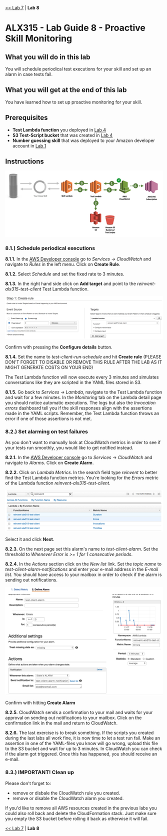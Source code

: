[<< Lab 7](lab07.md) | **Lab 8**

# ALX315 - Lab Guide 8 - Proactive Skill Monitoring

## **What you will do in this lab**
You will schedule periodical test executions for your skill and set up an alarm in case tests fail. 

## **What you will get at the end of this lab**
You have learned how to set up proactive monitoring for your skill. 

## **Prerequisites**
- **Test Lambda function** you deployed in [Lab 4](lab04.md)
- **S3 Test-Script bucket** that was created in [Lab 4](lab04.md)
- **Number guessing skill** that was deployed to your Amazon developer account in [Lab 1](lab01.md)

## **Instructions**

![](img/lab08-screen01.png)

### **8.1.) Schedule periodical executions** 

**8.1.1.** In the [AWS Developer console](https://console.aws.amazon.com/console/home) go to _Services_ -> _CloudWatch_ and navigate to _Rules_ in the left menu. Click on __Create Rule__.

**8.1.2.** Select _Schedule_ and set the fixed rate to 3 minutes.

**8.1.3.** In the right hand side click on __Add target__ and point to the _reinvent-alx315-test-client_ Test Lambda function. 

![](img/lab08-screen02.png)

Confirm with pressing the __Configure details__ button.

**8.1.4.** Set the name to _test-client-run-schedule_ and hit __Create rule__ (PLEASE DON'T FORGET TO DISABLE OR REMOVE
THIS RULE AFTER THE LAB AS IT MIGHT GENERATE COSTS ON YOUR END)

The Test Lambda function will now execute every 3 minutes and simulates conversations like they are scripted in the YAML files stored in S3. 

**8.1.5.** Go back to _Services_ -> _Lambda_, navigate to the Test Lambda function and wait for a few minutes. In the _Monitoring_ tab on the Lambda detail page you should notice automatic executions. The logs but also the _Invocation errors_ dashboard tell you if the skill responses align with the assertions made in the YAML scripts. Remember, the Test Lambda function throws an error if one of those assertions is not met. 

### **8.2.) Set alarming on test failures**

As you don't want to manually look at CloudWatch metrics in order to see if your tests run smoothly, you would like to get notified instead. 

**8.2.1.** In the [AWS Developer console](https://console.aws.amazon.com/console/home) go to _Services_ -> _CloudWatch_ and navigate to _Alarms_. Click on __Create Alarm__.

**8.2.2.** Click on _Lambda Metrics_. In the search field type _reinvent_ to better find the Test Lambda function metrics. You're looking for the _Errors_ metric of the Lambda function _reinvent-alx315-test-client_.

![](img/lab08-screen03.png)

Select it and click __Next__.

**8.2.3.** On the next page set this alarm's name to _test-client-alarm_. Set the threshold to _Whenever Error is >= 1 for 1 consecutive periods_.

**8.2.4.** In the _Actions_ section click on the _New list_ link. Set the _topic name_ to _test-client-alarm-notifications_ and enter your e-mail address in the _E-mail list_. You should have access to your mailbox in order to check if the alarm is sending out notifications. 

![](img/lab08-screen04.png)

Confirm with hitting __Create Alarm__

**8.2.5.** CloudWatch sends a confirmation to your mail and waits for your approval on sending out notifications to your mailbox. Click on the confirmation link in the mail and return to CloudWatch.

**8.2.6.** The last exercise is to break something. If the scripts you created during the last labs all work fine, it is now time to let a test run fail. Make an assertion in one of the YAML-files you know will go wrong, upload this file to the S3 bucket and wait for up to 3 minutes. In CloudWatch you can check if the alarm got triggered. Once this has happened, you should receive an e-mail.

### **8.3.) IMPORTANT! Clean up**

Please don't forget to:
- remove or disbale the CloudWatch rule you created.
- remove or disable the CloudWatch alarm you created.

If you'd like to remove all AWS resources created in the previous labs you could also roll back and delete the CloudFormation stack. Just make sure you empty the S3 bucket before rolling it back as otherwise it will fail. 

[<< Lab 7](lab07.md) | **Lab 8**